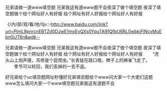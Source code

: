 兄弟请做一道www填空题
兄弟我这有道www题不会夜深了做个填空题
夜深了填空题做个给个网址好人有好报
给个网址有好人好报给个网址好人有好报


《/内/部/观/看/地/址👉http://www.baidu.com/link?url=PImL9pnrcnEBTZd0DJwE1moEyQXs0YpuTA91QfbU6RL0wbkiFlNcvMuEbn0iJT6n&wd》--

兄弟请做一道www填空题
兄弟我这有道www题不会夜深了做个填空题
夜深了填空题做个给个网址好人有好报
给个网址有好人好报给个网址好人有好报
　　“虎头山上炮声隆，苏修是个屁爬虫。”长青娃在路口唱，稗子上的麻雀飞走了。
　　季节可以轮回，我们丢掉的一去不返。





好兄弟给个uc填空题网址秒懂好兄弟填空题给个www问大家一个大佬们这题www怎么填问大家一个www填空题兄弟我这有道题不会
